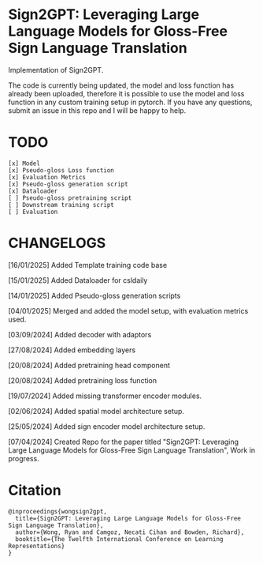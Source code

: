 # Sign2GPT: Leveraging Large Language Models for Gloss-Free Sign Language Translation

Implementation of Sign2GPT. 

The code is currently being updated, the model and loss function has already been uploaded, therefore it is possible to use the model and loss function in any custom training setup in pytorch. If you have any questions, submit an issue in this repo and I will be happy to help.

# TODO

```
[x] Model 
[x] Pseudo-gloss Loss function
[x] Evaluation Metrics
[x] Pseudo-gloss generation script
[x] Dataloader
[ ] Pseudo-gloss pretraining script
[ ] Downstream training script
[ ] Evaluation
```

# CHANGELOGS


[16/01/2025] Added Template training code base

[15/01/2025] Added Dataloader for csldaily

[14/01/2025] Added Pseudo-gloss generation scripts

[04/01/2025] Merged and added the model setup, with evaluation metrics used. 

[03/09/2024] Added decoder with adaptors

[27/08/2024] Added embedding layers

[20/08/2024] Added pretraining head component

[20/08/2024] Added pretraining loss function

[19/07/2024] Added missing transformer encoder modules.

[02/06/2024] Added spatial model architecture setup.

[25/05/2024] Added sign encoder model architecture setup.

[07/04/2024] Created Repo for the paper titled "Sign2GPT: Leveraging Large Language Models for Gloss-Free Sign Language Translation", Work in progress.

# Citation
```
@inproceedings{wongsign2gpt,
  title={Sign2GPT: Leveraging Large Language Models for Gloss-Free Sign Language Translation},
  author={Wong, Ryan and Camgoz, Necati Cihan and Bowden, Richard},
  booktitle={The Twelfth International Conference on Learning Representations}
}
```

